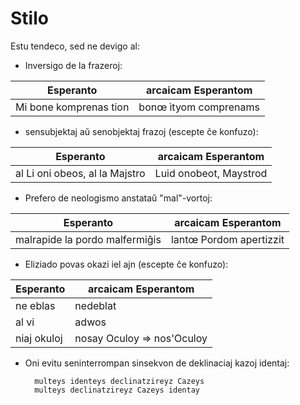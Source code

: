 # Stilo

Estu tendeco, sed ne devigo al:

- Inversigo de la frazeroj:

| Esperanto              | arcaicam Esperantom   |
|------------------------|-----------------------|
| Mi bone komprenas tion | bonœ ìtyom comprenams |

- sensubjektaj aŭ senobjektaj frazoj (escepte ĉe konfuzo):

| Esperanto                      | arcaicam Esperantom    |
|--------------------------------|------------------------|
| al Li oni obeos, al la Majstro | Luid onobeot, Maystrod |

- Prefero de neologismo anstataŭ "mal"-vortoj:

| Esperanto                      | arcaicam Esperantom     |
|--------------------------------|-------------------------|
| malrapide la pordo malfermiĝis | lantœ Pordom apertizzit |

- Eliziado povas okazi iel ajn (escepte ĉe konfuzo):

| Esperanto   | arcaicam Esperantom        |
|-------------|----------------------------|
| ne eblas    | nedeblat                   |
| al vi       | adwos                      |
| niaj okuloj | nosay Oculoy => nos'Oculoy |

- Oni evitu seninterrompan sinsekvon de deklinaciaj kazoj identaj:

        multeys identeys declinatzireyz Cazeys
        multeys declinatzireyz Cazeys identay


